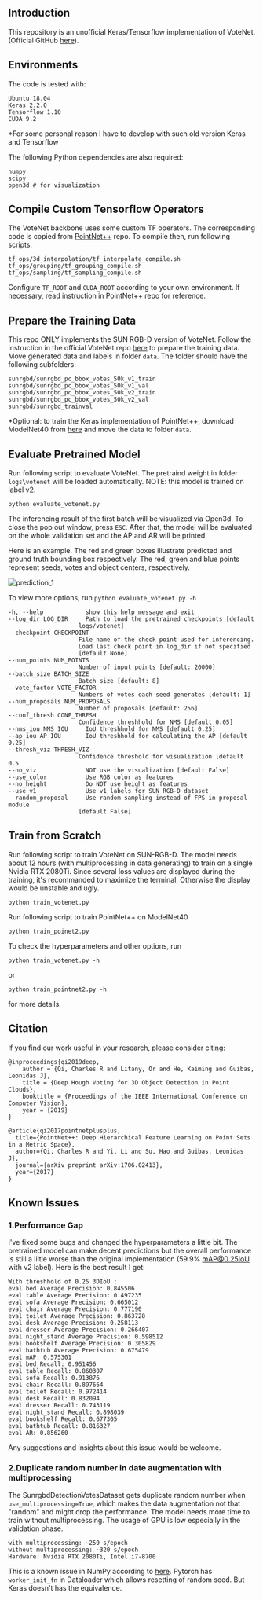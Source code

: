 
## Introduction

This repository is an unofficial Keras/Tensorflow implementation of VoteNet. (Official GitHub [here](https://github.com/facebookresearch/votenet)).

## Environments

The code is tested with:

    Ubuntu 18.04
    Keras 2.2.0
    Tensorflow 1.10
    CUDA 9.2

*For some personal reason I have to develop with such old version Keras and Tensorflow

The following Python dependencies are also required:

    numpy
    scipy
    open3d # for visualization

## Compile Custom Tensorflow Operators

The VoteNet backbone uses some custom TF operators. The corresponding code is copied from [PointNet++](https://github.com/charlesq34/pointnet2) repo. To compile then, run following scripts.

    tf_ops/3d_interpolation/tf_interpolate_compile.sh
    tf_ops/grouping/tf_grouping_compile.sh
    tf_ops/sampling/tf_sampling_compile.sh

Configure `TF_ROOT` and `CUDA_ROOT` according to your own environment. If necessary, read instruction in PointNet++ repo for reference.

## Prepare the Training Data

This repo ONLY implements the SUN RGB-D version of VoteNet. Follow the instruction in the official VoteNet repo [here](https://github.com/facebookresearch/votenet/tree/master/sunrgbd) to prepare the training data. Move generated data and labels in folder `data`. The folder should have the following subfolders:

    sunrgbd/sunrgbd_pc_bbox_votes_50k_v1_train
    sunrgbd/sunrgbd_pc_bbox_votes_50k_v1_val
    sunrgbd/sunrgbd_pc_bbox_votes_50k_v2_train
    sunrgbd/sunrgbd_pc_bbox_votes_50k_v2_val
    sunrgbd/sunrgbd_trainval

*Optional: to train the Keras implementation of PointNet++, download ModelNet40 from [here](https://shapenet.cs.stanford.edu/media/modelnet40_ply_hdf5_2048.zip) and move the data to folder `data`.

## Evaluate Pretrained Model

Run following script to evaluate VoteNet. The pretraind weight in folder `logs\votenet` will be loaded automatically. NOTE: this model is trained on label v2.

    python evaluate_votenet.py

The inferencing result of the first batch will be visualized via Open3d. To close the pop out window, press `ESC`. After that, the model will be evaluated on the whole validation set and the AP and AR will be printed.

Here is an example. The red and green boxes illustrate predicted and ground truth bounding box respectively. The red, green and blue points represent seeds, votes and object centers, respectively.

![prediction_1](/images/prediction1.png)

To view more options, run `python evaluate_votenet.py -h`

    -h, --help            show this help message and exit
    --log_dir LOG_DIR     Path to load the pretrained checkpoints [default
                        logs/votenet]
    --checkpoint CHECKPOINT
                        File name of the check point used for inferencing.
                        Load last check point in log_dir if not specified
                        [default None]
    --num_points NUM_POINTS
                        Number of input points [default: 20000]
    --batch_size BATCH_SIZE
                        Batch size [default: 8]
    --vote_factor VOTE_FACTOR
                        Numbers of votes each seed generates [default: 1]
    --num_proposals NUM_PROPOSALS
                        Number of proposals [default: 256]
    --conf_thresh CONF_THRESH
                        Confidence threshhold for NMS [default 0.05]
    --nms_iou NMS_IOU     IoU threshhold for NMS [default 0.25]
    --ap_iou AP_IOU       IoU threshhold for calculating the AP [default 0.25]
    --thresh_viz THRESH_VIZ
                        Confidence threshold for visualization [default 0.5
    --no_viz              NOT use the visualization [default False]
    --use_color           Use RGB color as features
    --no_height           Do NOT use height as features
    --use_v1              Use v1 labels for SUN RGB-D dataset
    --random_proposal     Use random sampling instead of FPS in proposal module
                        [default False]

## Train from Scratch

Run following script to train VoteNet on SUN-RGB-D. The model needs about 12 hours (with multiprocessing in data generating) to train on a single Nvidia RTX 2080Ti. Since several loss values are displayed during the training, it's recommanded to maximize the terminal. Otherwise the display would be unstable and ugly.

    python train_votenet.py

Run following script to train PointNet++ on ModelNet40

    python train_poinet2.py

To check the hyperparameters and other options, run

    python train_votenet.py -h

or

    python train_pointnet2.py -h 

for more details.

## Citation

If you find our work useful in your research, please consider citing:

    @inproceedings{qi2019deep,
        author = {Qi, Charles R and Litany, Or and He, Kaiming and Guibas, Leonidas J},
        title = {Deep Hough Voting for 3D Object Detection in Point Clouds},
        booktitle = {Proceedings of the IEEE International Conference on Computer Vision},
        year = {2019}
    }

    @article{qi2017pointnetplusplus,
      title={PointNet++: Deep Hierarchical Feature Learning on Point Sets in a Metric Space},
      author={Qi, Charles R and Yi, Li and Su, Hao and Guibas, Leonidas J},
      journal={arXiv preprint arXiv:1706.02413},
      year={2017}
    }

## Known Issues

### 1.Performance Gap

I've fixed some bugs and changed the hyperparameters a little bit. The pretrained model can make decent predictions but the overall performance is still a liitle worse than the original implementation (59.9% mAP@0.25IoU with v2 label). Here is the best result I get:

    With threshhold of 0.25 3DIoU :
    eval bed Average Precision: 0.845506
    eval table Average Precision: 0.497235
    eval sofa Average Precision: 0.665012
    eval chair Average Precision: 0.777190
    eval toilet Average Precision: 0.863728
    eval desk Average Precision: 0.258113
    eval dresser Average Precision: 0.266407
    eval night_stand Average Precision: 0.598512
    eval bookshelf Average Precision: 0.305829
    eval bathtub Average Precision: 0.675479
    eval mAP: 0.575301
    eval bed Recall: 0.951456
    eval table Recall: 0.860307
    eval sofa Recall: 0.913876
    eval chair Recall: 0.897664
    eval toilet Recall: 0.972414
    eval desk Recall: 0.832094
    eval dresser Recall: 0.743119
    eval night_stand Recall: 0.898039
    eval bookshelf Recall: 0.677305
    eval bathtub Recall: 0.816327
    eval AR: 0.856260

Any suggestions and insights about this issue would be welcome.

### 2.Duplicate random number in date augmentation with multiprocessing

The SunrgbdDetectionVotesDataset gets duplicate random number when `use_multiprocessing=True`,  which makes the data augmentation not that "random" and might drop the performance. The model needs more time to train without multiprocessing. The usage of GPU is low especially in the validation phase.

    with multiprocessing: ~250 s/epoch
    without multiprocessing: ~320 s/epoch
    Hardware: Nvidia RTX 2080Ti, Intel i7-8700

This is a known issue in NumPy according to [here](https://github.com/pytorch/pytorch/issues/5059). Pytorch has `worker_init_fn` in Dataloader which allows resetting of random seed. But Keras doesn't has the equivalence.
